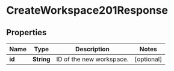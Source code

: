 

# CreateWorkspace201Response


## Properties

| Name | Type | Description | Notes |
|------------ | ------------- | ------------- | -------------|
|**id** | **String** | ID of the new workspace. |  [optional] |



